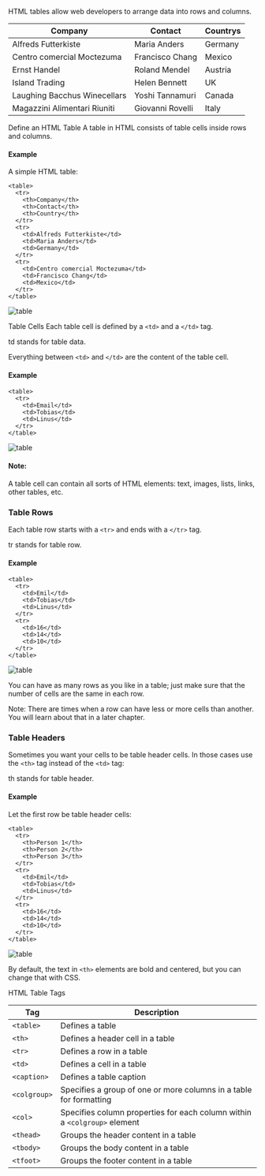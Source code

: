 HTML tables allow web developers to arrange data into rows and columns.

| Company                      | Contact          | Countrys |
| ---------------------------- | ---------------- | -------- |
| Alfreds Futterkiste          | Maria Anders     | Germany  |
| Centro comercial Moctezuma   | Francisco Chang  | Mexico   |
| Ernst Handel                 | Roland Mendel    | Austria  |
| Island Trading               | Helen Bennett    | UK       |
| Laughing Bacchus Winecellars | Yoshi Tannamuri  | Canada   |
| Magazzini Alimentari Riuniti | Giovanni Rovelli | Italy    |

Define an HTML Table
A table in HTML consists of table cells inside rows and columns.

#### Example

A simple HTML table:

```
<table>
  <tr>
    <th>Company</th>
    <th>Contact</th>
    <th>Country</th>
  </tr>
  <tr>
    <td>Alfreds Futterkiste</td>
    <td>Maria Anders</td>
    <td>Germany</td>
  </tr>
  <tr>
    <td>Centro comercial Moctezuma</td>
    <td>Francisco Chang</td>
    <td>Mexico</td>
  </tr>
</table>
```

![table](\img\basic-table.PNG)

Table Cells
Each table cell is defined by a `<td>` and a `</td>` tag.

td stands for table data.

Everything between `<td>` and `</td>` are the content of the table cell.

#### Example

```
<table>
  <tr>
    <td>Email</td>
    <td>Tobias</td>
    <td>Linus</td>
  </tr>
</table>
```

![table](\img\td-table.PNG)

#### Note:

A table cell can contain all sorts of HTML elements: text, images, lists, links, other tables, etc.

### Table Rows

Each table row starts with a `<tr>` and ends with a `</tr>` tag.

tr stands for table row.

#### Example

```
<table>
  <tr>
    <td>Emil</td>
    <td>Tobias</td>
    <td>Linus</td>
  </tr>
  <tr>
    <td>16</td>
    <td>14</td>
    <td>10</td>
  </tr>
</table>
```

![table](\img\tr-table.PNG)

You can have as many rows as you like in a table; just make sure that the number of cells are the same in each row.

Note: There are times when a row can have less or more cells than another. You will learn about that in a later chapter.

### Table Headers

Sometimes you want your cells to be table header cells. In those cases use the `<th>` tag instead of the `<td>` tag:

th stands for table header.

#### Example

Let the first row be table header cells:

```
<table>
  <tr>
    <th>Person 1</th>
    <th>Person 2</th>
    <th>Person 3</th>
  </tr>
  <tr>
    <td>Emil</td>
    <td>Tobias</td>
    <td>Linus</td>
  </tr>
  <tr>
    <td>16</td>
    <td>14</td>
    <td>10</td>
  </tr>
</table>
```

![table](\img\Th-table.PNG)

By default, the text in `<th>` elements are bold and centered, but you can change that with CSS.

HTML Table Tags

| Tag          | Description                                                               |
| ------------ | ------------------------------------------------------------------------- |
| `<table>`    | Defines a table                                                           |
| `<th>`       | Defines a header cell in a table                                          |
| `<tr>`       | Defines a row in a table                                                  |
| `<td>`       | Defines a cell in a table                                                 |
| `<caption>`  | Defines a table caption                                                   |
| `<colgroup>` | Specifies a group of one or more columns in a table for formatting        |
| `<col>`      | Specifies column properties for each column within a `<colgroup>` element |
| `<thead>`    | Groups the header content in a table                                      |
| `<tbody>`    | Groups the body content in a table                                        |
| `<tfoot>`    | Groups the footer content in a table                                      |
